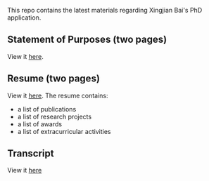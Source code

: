 This repo contains the latest materials regarding Xingjian Bai's PhD application.

## Statement of Purposes (two pages)
View it [here](Statement_of_Purposes___Xingjian_Bai.pdf).
## Resume (two pages)
View it [here](XingjianBai.pdf). The resume contains:
  - a list of publications
  - a list of research projects
  - a list of awards
  - a list of extracurricular activities
<!-- ## A list of schools he is applying to, and their deadlines
View it [here](https://docs.google.com/spreadsheets/d/1aaGszfxmXiVMEkcFb8wIYQacL_LukwGaeUUCtpysT8E/edit?usp=sharing). -->
## Transcript
View it [here](transcript.pdf)
